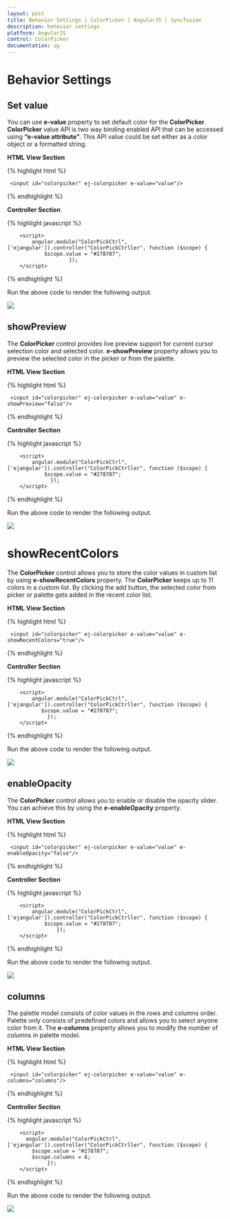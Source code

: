 ```yaml
---
layout: post
title: Behavior Settings | ColorPicker | AngularJS | Syncfusion
description: behavior settings
platform: AngularJS
control: ColorPicker
documentation: ug
---
```


# Behavior Settings

## Set value

You can use **e-value** property to set default color for the **ColorPicker**. **ColorPicker** value API is two way binding enabled API that can be accessed using **“e-value attribute”**. This API value could be set either as a color object or a formatted string.

**HTML View Section**

{% highlight html %}

     <input id="colorpicker" ej-colorpicker e-value="value"/>

{% endhighlight %}


**Controller Section**

{% highlight javascript %}

        <script>
            angular.module("ColorPickCtrl", ['ejangular']).controller("ColorPickCtrller", function ($scope) {
                $scope.value = "#278787";
                        });
        </script>

{% endhighlight %}

Run the above code to render the following output.

![](Behavior-Settings_images/Behavior-Settings_images1.png)

## showPreview

The **ColorPicker** control provides live preview support for current cursor selection color and selected color. **e-showPreview** property allows you to preview the selected color in the picker or from the palette.

**HTML View Section**

{% highlight html %}

     <input id="colorpicker" ej-colorpicker e-value="value" e-showPreview="false"/>

{% endhighlight %}

**Controller Section**

{% highlight javascript %}

        <script>
            angular.module("ColorPickCtrl", ['ejangular']).controller("ColorPickCtrller", function ($scope) {
                $scope.value = "#278787";
                  });
        </script>

{% endhighlight %}

Run the above code to render the following output.

![](Behavior-Settings_images/Behavior-Settings_images2.png)

# showRecentColors

The **ColorPicker** control allows you to store the color values in custom list by using **e-showRecentColors** property. The **ColorPicker** keeps up to 11 colors in a custom list. By clicking the add button, the selected color from picker or palette gets added in the recent color list.

**HTML View Section**

{% highlight html %}

     <input id="colorpicker" ej-colorpicker e-value="value" e-showRecentColors="true"/>

{% endhighlight %}

**Controller Section**

{% highlight javascript %}

        <script>
            angular.module("ColorPickCtrl", ['ejangular']).controller("ColorPickCtrller", function ($scope) {
               $scope.value = "#278787";
                 });
        </script>

{% endhighlight %}

Run the above code to render the following output.

![](Behavior-Settings_images/Behavior-Settings_images3.png)

## enableOpacity

The **ColorPicker** control allows you to enable or disable the opacity slider. You can achieve this by using the **e-enableOpacity** property.

**HTML View Section**

{% highlight html %}

     <input id="colorpicker" ej-colorpicker e-value="value" e-enableOpacity="false"/>

{% endhighlight %}

**Controller Section**

{% highlight javascript %}

        <script>
            angular.module("ColorPickCtrl", ['ejangular']).controller("ColorPickCtrller", function ($scope) {
                $scope.value = "#278787";
                    });
        </script>

{% endhighlight %}

Run the above code to render the following output.

![](Behavior-Settings_images/Behavior-Settings_images4.png)

## columns

The palette model consists of color values in the rows and columns order. Palette only consists of predefined colors and allows you to select anyone color from it. The **e-columns** property allows you to modify the number of columns in palette model.

**HTML View Section**

{% highlight html %}

     <input id="colorpicker" ej-colorpicker e-value="value" e-columns="columns"/>

{% endhighlight %}

**Controller Section**

{% highlight javascript %}

        <script>
          angular.module("ColorPickCtrl", ['ejangular']).controller("ColorPickCtrller", function ($scope) {
            $scope.value = "#278787";
            $scope.columns = 8;
                 });
        </script>

{% endhighlight %}

Run the above code to render the following output.

![](Behavior-Settings_images/Behavior-Settings_images5.png)